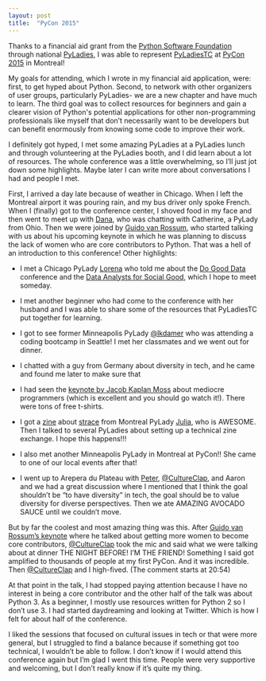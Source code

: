 ```yaml
---
layout: post
title:  "PyCon 2015"
---
```


Thanks to a financial aid grant from the [Python Software Foundation](https://www.python.org/psf/) through national [PyLadies](http://www.pyladies.com/), I was able to represent [PyLadiesTC](http://www.meetup.com/PyLadiesTC/) at [PyCon 2015](https://us.pycon.org/2015/) in Montreal!

My goals for attending, which I wrote in my financial aid application, were: first, to get hyped about Python. Second, to network with other organizers of user groups, particularly PyLadies- we are a new chapter and have much to learn. The third goal was to collect resources for beginners and gain a clearer vision of Python's potential applications for other non-programming professionals like myself that don’t necessarily want to be developers but can benefit enormously from knowing some code to improve their work.

I definitely got hyped, I met some amazing PyLadies at a PyLadies lunch and through volunteering at the PyLadies booth, and I did learn about a lot of resources. The whole conference was a little overwhelming, so I’ll just jot down some highlights. Maybe later I can write more about conversations I had and people I met.

First, I arrived a day late because of weather in Chicago. When I left the Montreal airport it was pouring rain, and my bus driver only spoke French. When I (finally) got to the conference center, I shoved food in my face and then went to meet up with [Dana](https://twitter.com/DanaKE?lang=en), who was chatting with Catherine, a PyLady from Ohio. Then we were joined by [Guido van Rossum](https://twitter.com/gvanrossum), who started talking with us about his upcoming keynote in which he was planning to discuss the lack of women who are core contributors to Python. That was a hell of an introduction to this conference! Other highlights:

* I met a Chicago PyLady [Lorena](https://twitter.com/loooorenanicole) who told me about the [Do Good Data](http://www.dogooddata.com/) conference and the [Data Analysts for Social Good](http://dataanalystsforsocialgood.com/), which I hope to meet someday.

* I met another beginner who had come to the conference with her husband and I was able to share some of the resources that PyLadiesTC put together for learning.

* I got to see former Minneapolis PyLady [@lkdamer](https://twitter.com/lkdamer) who was attending a coding bootcamp in Seattle! I met her classmates and we went out for dinner.

* I chatted with a guy from Germany about diversity in tech, and he came and found me later to make sure that 

* I had seen the [keynote by Jacob Kaplan Moss](https://www.youtube.com/watch?v=hIJdFxYlEKE) about mediocre programmers (which is excellent and you should go watch it!).
There were tons of free t-shirts.

* I got a [zine](http://jvns.ca/blog/2015/04/14/strace-zine/) about [strace](http://linux.die.net/man/1/strace) from Montreal PyLady [Julia](https://twitter.com/b0rk), who is AWESOME. Then I talked to several PyLadies about setting up a technical zine exchange. I hope this happens!!!

* I also met another Minneapolis PyLady in Montreal at PyCon!! She came to one of our local events after that!

* I went up to Arepera du Plateau with [Peter](https://twitter.com/maestrofjp), [@CultureClap](https://twitter.com/CultureClap), and Aaron and we had a great discussion where I mentioned that I think the goal shouldn’t be “to have diversity” in tech, the goal should be to value diversity for diverse perspectives. Then we ate AMAZING AVOCADO SAUCE until we couldn’t move.

But by far the coolest and most amazing thing was this. After [Guido van Rossum’s keynote](https://www.youtube.com/watch?v=G-uKNd5TSBw) where he talked about getting more women to become core contributors, [@CultureClap](https://twitter.com/CultureClap) took the mic and said what we were talking about at dinner THE NIGHT BEFORE! I’M THE FRIEND! Something I said got amplified to thousands of people at my first PyCon. And it was incredible. Then [@CultureClap](https://twitter.com/CultureClap) and I high-fived. (The comment starts at 20:54)

At that point in the talk, I had stopped paying attention because I have no interest in being a core contributor and the other half of the talk was about Python 3. As a beginner, I mostly use resources written for Python 2 so I don’t use 3. I had started daydreaming and looking at Twitter. Which is how I felt for about half of the conference.

I liked the sessions that focused on cultural issues in tech or that were more general, but I struggled to find a balance because if something got too technical, I wouldn’t be able to follow. I don’t know if I would attend this conference again but I’m glad I went this time. People were very supportive and welcoming, but I don’t really know if it’s quite my thing.
